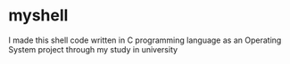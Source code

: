 # myshell
I made this shell code written in C programming language as an Operating System project through my study in university
